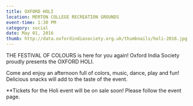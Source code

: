 ```yaml
---
title: OXFORD HOLI
location: MERTON COLLEGE RECREATION GROUNDS
event-time: 1:30 PM
category: social
date: May 01, 2016
thumb: http://data.oxfordindiasociety.org.uk/thumbnails/holi-2016.jpg
---
```


THE FESTIVAL OF COLOURS is here for you again!
Oxford India Society proudly presents the OXFORD HOLI.

Come and enjoy an afternoon full of colors, music, dance, play and fun! Delicious snacks will add to the taste of the event.

**Tickets for the Holi event will be on sale soon! Please follow the event page.
